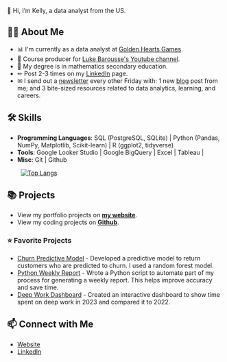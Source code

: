 👋 Hi, I’m Kelly, a data analyst from the US. 

## 🙋‍♀️ About Me

- 📊 I'm currently as a data analyst at [Golden Hearts Games](https://www.goldenheartsgames.com/home).
- 🎥 Course producer for [Luke Barousse's Youtube channel](https://www.youtube.com/c/lukebarousse). 
- 📐 My degree is in mathematics secondary education.
- ✏ Post 2-3 times on my [LinkedIn](https://www.linkedin.com/in/kellyjianadams/) page. 
- ✉ I send out a [newsletter](https://newsletter.kellyjadams.com/) every other Friday with: 1 new [blog](https://www.kellyjadams.com/blog) post from me; and 3 bite-sized resources related to data analytics, learning, and careers. 

## 🛠 Skills
- **Programming Languages**: SQL (PostgreSQL, SQLite) | Python (Pandas, NumPy, Matplotlib, Scikit-learn) | R (ggplot2, tidyverse)
- **Tools**: Google Looker Studio | Google BigQuery | Excel | Tableau |
- **Misc**: Git | Github

&nbsp;&nbsp;&nbsp;&nbsp;&nbsp;&nbsp;&nbsp;&nbsp;[![Top Langs](https://github-readme-stats.vercel.app/api/top-langs/?username=kellyjadams)](https://github.com/anuraghazra/github-readme-stats)

## 📚 Projects

- View my portfolio projects on [**my website**](https://www.kellyjadams.com/portfolio). 
- View my coding projects on [**Github**](https://github.com/kellyjadams?tab=repositories).

### ⭐ Favorite Projects

- [Churn Predictive Model](https://github.com/kellyjadams/predictive-model-1) - Developed a predictive model to return customers who are predicted to churn. I used a random forest model. 
- [Python Weekly Report](https://github.com/kellyjadams/bigquery-python-weekly-report/tree/main) - Wrote a Python script to automate part of my process for generating a weekly report. This helps improve accuracy and save time.
- [Deep Work Dashboard](https://lookerstudio.google.com/reporting/26f038b5-f1e2-42fe-ba7d-767a85977789/page/6C3tD) - Created an interactive dashboard to show time spent on deep work in 2023 and compared it to 2022.

## 📫 Connect with Me

- [Website](https://www.kellyjadams.com/)
- [LinkedIn](https://www.linkedin.com/in/kellyjianadams/)
